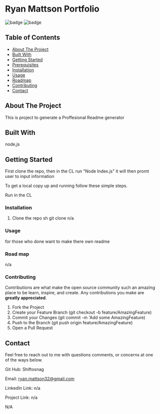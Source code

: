 # Ryan Mattson Portfolio
![badge](https://img.shields.io/badge/license-MIT-blue.svg)
![badge](https://img.shields.io/badge/LinkedIn-IN%20-blue)

<!-- TABLE OF CONTENTS -->

## Table of Contents
* [About The Project](#about-the-project)
* [Built With](#built-with)
* [Getting Started](#getting-started)
* [Prerequisites](#prerequisites)
* [Installation](#installation)
* [Usage](#usage)
* [Roadmap](#roadmap)
* [Contributing](#contributing)
* [Contact](#contact)

<!-- ABOUT THE PROJECT -->
## About The Project
This is project to generate a Proffesional Readme generator

<!-- GETTING STARTED -->
## Built With
node,js

<!-- GETTING STARTED -->
## Getting Started
First clone the repo, then in the CL run "Node Index.js" it will then promt user to input information

To get a local copy up and running follow these simple steps.

<!-- Prerequisites -->
Run in the CL

### Installation

1. Clone the repo
   sh
   git clone n/a
   



<!-- USAGE EXAMPLES -->
### Usage
for those who done want to make there own readme 

<!-- ROAD MAP -->
### Road map
n/a


<!-- CONTRIBUTING -->
### Contributing

Contributions are what make the open source community such an amazing place to be learn, inspire, and create. Any contributions you make are **greatly appreciated**.

1. Fork the Project
2. Create your Feature Branch (git checkout -b feature/AmazingFeature)
3. Commit your Changes (git commit -m 'Add some AmazingFeature)
4. Push to the Branch (git push origin feature/AmazingFeature)
5. Open a Pull Request

<!-- CONTACT -->
## Contact

Feel free to reach out to me with questions comments, or concerns at one of the ways below.

Git Hub: Shiftosnag

Email: ryan.mattson32@gmail.com

LinkedIn Link: n/a

Project Link: n/a

<!-- MARKDOWN LINKS & IMAGES -->
<!-- https://www.markdownguide.org/basic-syntax/#reference-style-links -->
N/A